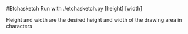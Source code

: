 #Etchasketch
Run with ./etchasketch.py [height] [width]

Height and width are the desired height and width of the drawing area in characters
